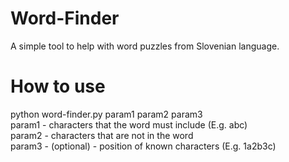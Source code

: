 # Word-Finder
A simple tool to help with word puzzles from Slovenian language.

# How to use
python word-finder.py param1 param2 param3\
param1 - characters that the word must include (E.g. abc)\
param2 - characters that are not in the word\
param3 - (optional) - position of known characters (E.g. 1a2b3c)
